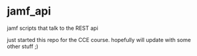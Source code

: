 # jamf_api
jamf scripts that talk to the REST api

just started this repo for the CCE course.  hopefully will update with some other stuff ;)
